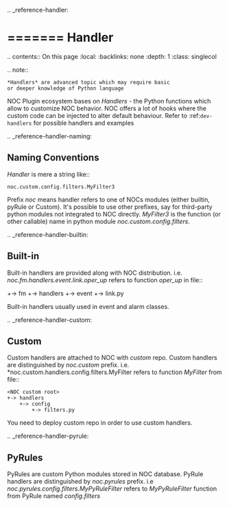 .. _reference-handler:

=======
Handler
=======
.. contents:: On this page
    :local:
    :backlinks: none
    :depth: 1
    :class: singlecol

.. note::

    *Handlers* are advanced topic which may require basic
    or deeper knowledge of Python language

NOC Plugin ecosystem bases on *Handlers* - the Python functions which
allow to customize NOC behavior. NOC offers a lot of hooks where the
custom code can be injected to alter default behaviour. Refer to
:ref:`dev-handlers` for possible handlers and examples

.. _reference-handler-naming:

Naming Conventions
------------------
*Handler* is mere a string like::

    noc.custom.config.filters.MyFilter3

Prefix *noc* means handler refers to one of NOCs modules (either
builtin, pyRule or Custom). It's possible to use other prefixes, say
for third-party python modules not integrated to NOC directly.
*MyFilter3* is the function (or other callable) name in python module
*noc.custom.config.filters*.

.. _reference-handler-builtin:

Built-in
--------
Built-in handlers are provided along with NOC distribution. i.e.
*noc.fm.handlers.event.link.oper_up* refers to function *oper_up* in file::

  <NOC root>
  +-> fm
      +-> handlers
          +-> event
              +-> link.py

Built-in handlers usually used in event and alarm classes.

.. _reference-handler-custom:

Custom
------
Custom handlers are attached to NOC with *custom* repo. Custom handlers
are distinguished by *noc.custom* prefix. i.e.
*noc.custom.handlers.config.filters.MyFilter refers to function *MyFilter*
from file::

    <NOC custom root>
    +-> handlers
        +-> config
            +-> filters.py

You need to deploy custom repo in order to use custom handlers.

.. _reference-handler-pyrule:

PyRules
-------
PyRules are custom Python modules stored in NOC database. PyRule handlers
are distinguished by *noc.pyrules* prefix. i.e
*noc.pyrules.config.filters.MyPyRuleFilter* refers to *MyPyRuleFilter*
function from PyRule named *config.filters*
